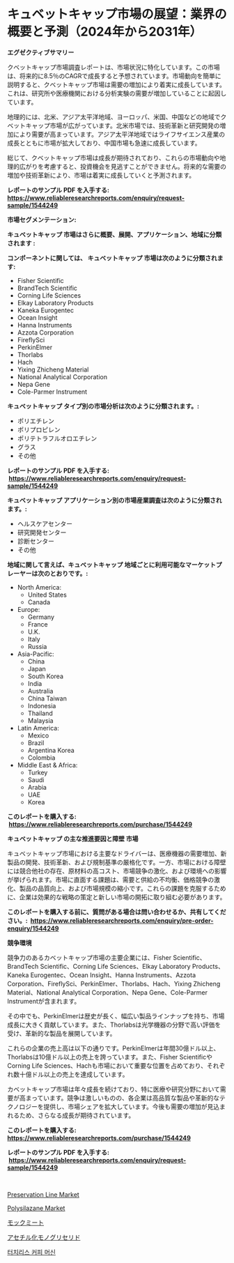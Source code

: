 <p><h1>キュベットキャップ市場の展望：業界の概要と予測（2024年から2031年）</h1></p><p><strong>エグゼクティブサマリー</strong></p>
<p><p>クベットキャップ市場調査レポートは、市場状況に特化しています。この市場は、将来的に8.5％のCAGRで成長すると予想されています。市場動向を簡単に説明すると、クベットキャップ市場は需要の増加により着実に成長しています。これは、研究所や医療機関における分析実験の需要が増加していることに起因しています。</p><p>地理的には、北米、アジア太平洋地域、ヨーロッパ、米国、中国などの地域でクベットキャップ市場が広がっています。北米市場では、技術革新と研究開発の増加により需要が高まっています。アジア太平洋地域ではライフサイエンス産業の成長とともに市場が拡大しており、中国市場も急速に成長しています。</p><p>総じて、クベットキャップ市場は成長が期待されており、これらの市場動向や地理的広がりを考慮すると、投資機会を見逃すことができません。将来的な需要の増加や技術革新により、市場は着実に成長していくと予測されます。</p></p>
<p><strong>レポートのサンプル PDF を入手する: <a href="https://www.reliableresearchreports.com/enquiry/request-sample/1544249">https://www.reliableresearchreports.com/enquiry/request-sample/1544249</a></strong></p>
<p><strong>市場セグメンテーション:</strong></p>
<p><strong> キュベットキャップ 市場はさらに概要、展開、アプリケーション、地域に分類されます :</strong></p>
<p><strong>コンポーネントに関しては、 キュベットキャップ 市場は次のように分類されます: &nbsp;</strong></p>
<p><ul><li>Fisher Scientific</li><li>BrandTech Scientific</li><li>Corning Life Sciences</li><li>Elkay Laboratory Products</li><li>Kaneka Eurogentec</li><li>Ocean Insight</li><li>Hanna Instruments</li><li>Azzota Corporation</li><li>FireflySci</li><li>PerkinElmer</li><li>Thorlabs</li><li>Hach</li><li>Yixing Zhicheng Material</li><li>National Analytical Corporation</li><li>Nepa Gene</li><li>Cole-Parmer Instrument</li></ul></p>
<p><strong> キュベットキャップ タイプ別の市場分析は次のように分類されます。:</strong></p>
<p><ul><li>ポリエチレン</li><li>ポリプロピレン</li><li>ポリテトラフルオロエチレン</li><li>グラス</li><li>その他</li></ul></p>
<p><strong>レポートのサンプル PDF を入手する: &nbsp;<a href="https://www.reliableresearchreports.com/enquiry/request-sample/1544249">https://www.reliableresearchreports.com/enquiry/request-sample/1544249</a></strong></p>
<p><strong> キュベットキャップ アプリケーション別の市場産業調査は次のように分類されます。:</strong></p>
<p><ul><li>ヘルスケアセンター</li><li>研究開発センター</li><li>診断センター</li><li>その他</li></ul></p>
<p><strong>地域に関して言えば、キュベットキャップ 地域ごとに利用可能なマーケットプレーヤーは次のとおりです。:</strong></p>
<p><ul>
    <li>
        North America:
        <ul>
            <li>United States</li>
            <li>Canada</li>
        </ul>
    </li>
    <li>
        Europe:
        <ul>
            <li>Germany</li>
            <li>France</li>
            <li>U.K.</li>
            <li>Italy</li>
            <li>Russia</li>
        </ul>
    </li>
    <li>
        Asia-Pacific:
        <ul>
            <li>China</li>
            <li>Japan</li>
            <li>South Korea</li>
            <li>India</li>
            <li>Australia</li>
            <li>China Taiwan</li>
            <li>Indonesia</li>
            <li>Thailand</li>
            <li>Malaysia</li>
        </ul>
    </li>
    <li>
        Latin America:
        <ul>
            <li>Mexico</li>
            <li>Brazil</li>
            <li>Argentina Korea</li>
            <li>Colombia</li>
        </ul>
    </li>
    <li>
        Middle East & Africa:
        <ul>
            <li>Turkey</li>
            <li>Saudi</li>
            <li>Arabia</li>
            <li>UAE</li>
            <li>Korea</li>
        </ul>
    </li>
    </ul></p>
<p><strong>このレポートを購入する: &nbsp;<a href="https://www.reliableresearchreports.com/purchase/1544249">https://www.reliableresearchreports.com/purchase/1544249</a></strong></p>
<p><strong>キュベットキャップ の主な推進要因と障壁 市場</strong></p>
<p><p>キュベットキャップ市場における主要なドライバーは、医療機器の需要増加、新製品の開発、技術革新、および規制基準の厳格化です。一方、市場における障壁には競合他社の存在、原材料の高コスト、市場競争の激化、および環境への影響が挙げられます。市場に直面する課題は、需要と供給の不均衡、価格競争の激化、製品の品質向上、および市場規模の縮小です。これらの課題を克服するために、企業は効果的な戦略の策定と新しい市場の開拓に取り組む必要があります。</p></p>
<p><strong>このレポートを購入する前に、質問がある場合は問い合わせるか、共有してください。:&nbsp; <a href="https://www.reliableresearchreports.com/enquiry/pre-order-enquiry/1544249">https://www.reliableresearchreports.com/enquiry/pre-order-enquiry/1544249</a></strong></p>
<p><strong>競争環境</strong></p>
<p><p>競争力のあるカベットキャップ市場の主要企業には、Fisher Scientific、BrandTech Scientific、Corning Life Sciences、Elkay Laboratory Products、Kaneka Eurogentec、Ocean Insight、Hanna Instruments、Azzota Corporation、FireflySci、PerkinElmer、Thorlabs、Hach、Yixing Zhicheng Material、National Analytical Corporation、Nepa Gene、Cole-Parmer Instrumentが含まれます。</p><p>その中でも、PerkinElmerは歴史が長く、幅広い製品ラインナップを持ち、市場成長に大きく貢献しています。また、Thorlabsは光学機器の分野で高い評価を受け、革新的な製品を展開しています。</p><p>これらの企業の売上高は以下の通りです。PerkinElmerは年間30億ドル以上、Thorlabsは10億ドル以上の売上を誇っています。また、Fisher ScientificやCorning Life Sciences、Hachも市場において重要な位置を占めており、それぞれ数十億ドル以上の売上を達成しています。</p><p>カベットキャップ市場は年々成長を続けており、特に医療や研究分野において需要が高まっています。競争は激しいものの、各企業は高品質な製品や革新的なテクノロジーを提供し、市場シェアを拡大しています。今後も需要の増加が見込まれるため、さらなる成長が期待されています。</p></p>
<p><strong>このレポートを購入する: &nbsp; <a href="https://www.reliableresearchreports.com/purchase/1544249">https://www.reliableresearchreports.com/purchase/1544249</a></strong></p>
<p><strong>レポートのサンプル PDF を入手する: &nbsp;<a href="https://www.reliableresearchreports.com/enquiry/request-sample/1544249">https://www.reliableresearchreports.com/enquiry/request-sample/1544249</a></strong><strong></strong></p>
<p>&nbsp;</p>
<p><p><a href="https://view.publitas.com/reportprime-1/global-preservation-line-market-by-types-applications-and-major-players-with-regional-growth-rate-analysis-and-development-situation-from-2024-to-2031/">Preservation Line Market</a></p><p><a href="https://meowing-lemming-dd3.notion.site/Polysilazane-Market-Size-Reflecting-a-Forecast-Till-2031-Market-By-Type-By-Application-and-By-Geog-a5ea8e9e2ffa4656be46a9264dcfe92b">Polysilazane Market</a></p><p><a href="https://github.com/oqoeusbvpadwjs08/Market-Research-Report-List-1/blob/main/791511913490.md">モックミート</a></p><p><a href="https://github.com/AaronVargas43/Market-Research-Report-List-1/blob/main/493488613491.md">アセチル化モノグリセリド</a></p><p><a href="https://github.com/sougarounis/Market-Research-Report-List-3/blob/main/477083312307.md">터치리스 커피 머신</a></p></p>